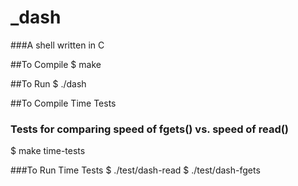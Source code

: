 _dash
======
###A shell written in C

##To Compile
$ make

##To Run
$ ./dash

##To Compile Time Tests
### Tests for comparing speed of fgets() vs. speed of read()
$ make time-tests

###To Run Time Tests
$ ./test/dash-read
$ ./test/dash-fgets
